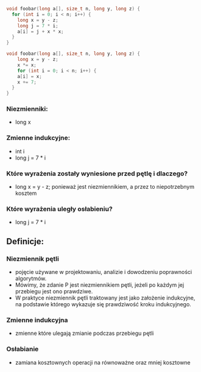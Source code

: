 ```C
void foobar(long a[], size_t n, long y, long z) {
  for (int i = 0; i < n; i++) {
    long x = y - z;
    long j = 7 * i;
    a[i] = j + x * x;
  }
}

void foobar(long a[], size_t n, long y, long z) {
    long x = y - z;
    x *= x;
    for (int i = 0; i < n; i++) {
    a[i] = x;
    x += 7;
  }
}
```
### Niezmienniki: 
  - long x

### Zmienne indukcyjne:
  - int i
  - long j = 7 * i

### Które wyrażenia zostały wyniesione przed pętlę i dlaczego?
  - long x = y - z; ponieważ jest niezmiennikiem, a przez to niepotrzebnym kosztem

### Które wyrażenia uległy osłabieniu?
  - long j = 7 * i

## Definicje:

### Niezmiennik pętli
 - pojęcie używane w projektowaniu, analizie i dowodzeniu poprawności algorytmów.
 - Mówimy, że zdanie P jest niezmiennikiem pętli, jeżeli po każdym jej przebiegu jest ono prawdziwe.
 - W praktyce niezmiennik pętli traktowany jest jako założenie indukcyjne, na podstawie którego wykazuje się prawdziwość kroku indukcyjnego.

### Zmienne indukcyjna
  - zmienne które ulegają zmianie podczas przebiegu pętli

### Osłabianie
  - zamiana kosztownych operacji na równoważne oraz mniej kosztowne

